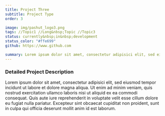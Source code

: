 ```yaml
---
title: Project Three
subtitle: Project Type
order: 3

image: img/pashut_logo3.png
tags: //Topic1 //Long&nbsp;Topic //Topic3
status: currently&nbsp;in&nbsp;development
status_color: "#ffe699"
github: https://www.github.com

summary: Lorem ipsum dolor sit amet, consectetur adipisici elit, sed eiusmod tempor incidunt ut labore et dolore magna aliqua. Ut enim ad minim veniam, quis nostrud exercitation ullamco laboris nisi ut aliquid ex ea commodi consequat.
---
```


### Detailed Project Description

Lorem ipsum dolor sit amet, consectetur adipisici elit, sed eiusmod tempor incidunt ut labore et dolore magna aliqua. Ut enim ad minim veniam, quis nostrud exercitation ullamco laboris nisi ut aliquid ex ea commodi consequat. Quis aute iure reprehenderit in voluptate velit esse cillum dolore eu fugiat nulla pariatur. Excepteur sint obcaecat cupiditat non proident, sunt in culpa qui officia deserunt mollit anim id est laborum.
